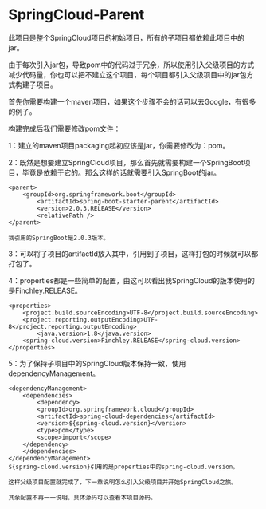 # SpringCloud-Parent

此项目是整个SpringCloud项目的初始项目，所有的子项目都依赖此项目中的jar。

由于每次引入jar包，导致pom中的代码过于冗余，所以使用引入父级项目的方式减少代码量，你也可以把不建立这个项目，每个项目都引入父级项目中的jar包方式构建子项目。

首先你需要构建一个maven项目，如果这个步骤不会的话可以去Google，有很多的例子。

构建完成后我们需要修改pom文件：

  1：建立的maven项目packaging起初应该是jar，你需要修改为：<packaging>pom</packaging>。
  
  2：既然是想要建立SpringCloud项目，那么首先就需要构建一个SpringBoot项目，毕竟是依赖于它的。那么这样的话就需要引入SpringBoot的jar。
    	
	<parent>
	    <groupId>org.springframework.boot</groupId>
            <artifactId>spring-boot-starter-parent</artifactId>
            <version>2.0.3.RELEASE</version>
            <relativePath />
	</parent>
	
    我引用的SpringBoot是2.0.3版本。
    
  3：<modules></modules>可以将子项目的artifactId放入其中，引用到子项目，这样打包的时候就可以都打包了。
  
  4：properties都是一些简单的配置，由这可以看出我SpringCloud的版本使用的是Finchley.RELEASE。
    
    <properties>
	    <project.build.sourceEncoding>UTF-8</project.build.sourceEncoding>
	    <project.reporting.outputEncoding>UTF-8</project.reporting.outputEncoding>
            <java.version>1.8</java.version>
	    <spring-cloud.version>Finchley.RELEASE</spring-cloud.version>
	</properties>
	  
  5：为了保持子项目中的SpringCloud版本保持一致，使用dependencyManagement。
    
    <dependencyManagement>
	    <dependencies>
	        <dependency>
		    <groupId>org.springframework.cloud</groupId>
		    <artifactId>spring-cloud-dependencies</artifactId>
		    <version>${spring-cloud.version}</version>
		    <type>pom</type>
		    <scope>import</scope>
		</dependency>
	    </dependencies>
	</dependencyManagement>
	${spring-cloud.version}引用的是properties中的spring-cloud.version。
	  
    这样父级项目配置就完成了，下一章说明怎么引入父级项目并开始SpringCloud之旅。
    
    其余配置不再一一说明，具体源码可以查看本项目源码。

